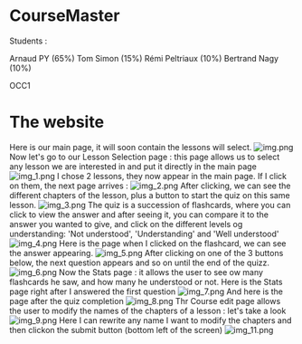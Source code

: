 # CourseMaster
Students : 

Arnaud PY (65%)
Tom Simon (15%)
Rémi Peltriaux (10%)
Bertrand Nagy (10%)


OCC1

# The website
Here is our main page, it will soon contain the lessons will select.
![img.png](img.png)
Now let's go to our Lesson Selection page : 
    this page allows us to select any lesson we are interested in and put it directly in the 
main page
![img_1.png](img_1.png)
I chose 2 lessons, they now appear in the main page. If I click on them, the next page arrives : 
![img_2.png](img_2.png)
After clicking, we can see the different chapters of the lesson, plus a button to start
the quiz on this same lesson.
![img_3.png](img_3.png)
The quiz is a succession of flashcards, where you can click to view the answer
and after seeing it, you can compare it to the answer you wanted to give, and click on
the different levels og understanding: 'Not understood', 'Understanding' and 'Well understood'
![img_4.png](img_4.png)
Here is the page when I clicked on the flashcard, we can see the answer appearing.
![img_5.png](img_5.png)
After clicking on one of the 3 buttons below, the next question appears and so on until the end of the quizz.
![img_6.png](img_6.png)
Now the Stats page : it allows the user to see ow many flashcards he saw, and how many he understood or not.
Here is the Stats page right after I answered the first question
![img_7.png](img_7.png)
And here is the page after the quiz completion
![img_8.png](img_8.png)
Thr Course edit page allows the user to modify the names of the chapters of a lesson : let's take a look
![img_9.png](img_9.png)
Here I can rewrite any name I want to modify the chapters and then clickon the submit button (bottom left of the screen)
![img_11.png](img_11.png)